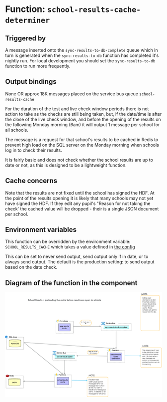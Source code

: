# Function: `school-results-cache-determiner`

## Triggered by
A message inserted onto the `sync-results-to-db-complete` queue which in turn is generated when the `sync-results-to-db` function has completed it's nightly run.  For local development you should set the `sync-results-to-db` function to run more frequently.

## Output bindings
None OR approx 18K messages placed on the service bus queue `school-results-cache`

For the duration of the test and live check window periods there is not action to take as the checks are still being taken, but, if the date/time is after the close of the live check window, and before the opening of the results on the following Monday morning (6am) it will output 1 message per school for all schools.

The message is a request for that school's results to be cached in Redis to prevent high load on the SQL server on the Monday morning when schools log in to check their results.

It is fairly basic and does not check whether the school results are up to date or not, as this is designed to be a lightweight function.


## Cache concerns

Note that the results are not fixed until the school has signed the HDF.  At the point of the results opening it is likely that many schools may not yet have signed the HDF.  If they edit any pupil's "Reason for not taking the check' the cached value will be dropped - their is a single JSON document per school.

## Environment variables

This function can be overridden by the environment variable:
`SCHOOL_RESULTS_CACHE` which takes a value defined in [the config](./config.ts)

This can be set to never send output, send output only if in date, or to always send output.  The default is the production setting: to send output based on the date check.

## Diagram of the function in the component

![arch-school-results-cache.png](../../../../docs/diagrams/arch-school-results-cache.png)
